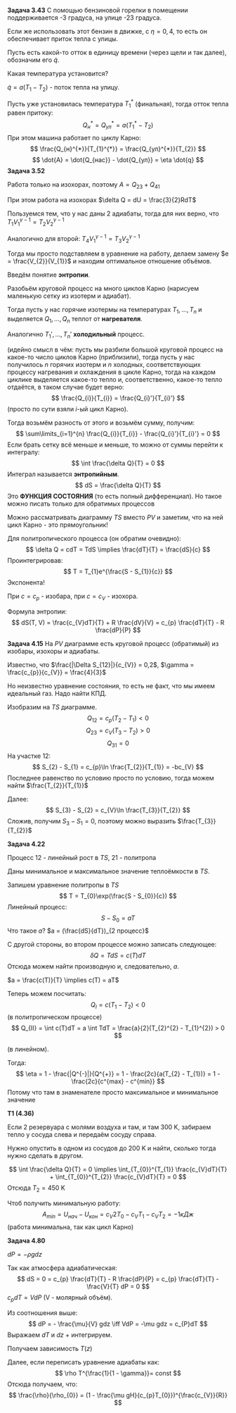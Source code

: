 **Задача 3.43**
С помощью бензиновой горелки в помещении поддерживается -3 градуса, на улице -23 градуса.

Если же использовать этот бензин в движке, с $\eta = 0,4$, то есть он обеспечивает приток тепла с улицы.

Пусть есть какой-то отток в единицу времени (через щели и так далее), обозначим его $\dot{q}$.

Какая температура установится?

$\dot{q} = a(T_{1} - T_{2})$ - поток тепла на улицу.

Пусть уже установилась температура $T_{1}^{*}$ (финальная), тогда отток тепла равен притоку:
$$
Q_{н}^{*} = Q_{ул}^{*} = a(T_{1}^{*} - T_{2})
$$
При этом машина работает по циклу Карно:
$$
\frac{Q_{н}^{*}}{T_{1}^{*}} = \frac{Q_{ул}^{*}}{T_{2}}
$$
$$
\dot{A} = \dot{Q_{нас}} - \dot{Q_{ул}} = \eta \dot{q}
$$
**Задача 3.52**

Работа только на изохорах, поэтому $A = Q_{23} + Q_{41}$

При этом работа на изохорах $\delta Q = dU = \frac{3}{2}RdT$

Пользуемся тем, что у нас даны 2 адиабаты, тогда для них верно, что $T_{1}V_{1}^{\gamma - 1} = T_{2}V_{2}^{\gamma - 1}$

Аналогично для второй: $T_{4}V_{1}^{\gamma - 1} = T_{3}V_{2}^{\gamma - 1}$

Тогда мы просто подставляем в уравнение на работу, делаем замену $e = \frac{V_{2}}{V_{1}}$ и находим оптимальное отношение объёмов.

Введём понятие **энтропии**.

Разобьём круговой процесс на много циклов Карно (нарисуем маленькую сетку из изотерм и адиабат).

Тогда пусть у нас горячие изотермы на температурах $T_{1}, ..., T_{n}$ и выделяется $Q_{1}, ..., Q_n$ теплот от **нагревателя**.

Аналогично $T_{1}', ..., T_{n}'$ **холодильный** процесс.

(идейно смысл в чём: пусть мы разбили большой круговой процесс на какое-то число циклов Карно (приблизили), тогда пусть у нас получилось $n$ горячих изотерм и $n$ холодных, соответствующих процессу нагревания и охлаждения в цикле Карно, тогда на каждом циклике выделяется какое-то тепло и, соответственно, какое-то тепло отдаётся, в таком случае будет верно:
$$
\frac{Q_{i}}{T_{i}} = \frac{Q_{i}'}{T_{i}'}
$$
(просто по сути взяли $i$-ый цикл Карно).

Тогда возьмём разность от этого и возьмём сумму, получим:
$$
\sum\limits_{i=1}^{n} \frac{Q_{i}}{T_{i}} - \frac{Q_{i}'}{T_{i}'} = 0
$$
Если брать сетку всё меньше и меньше, то можно от суммы перейти к интегралу:
$$
\int \frac{\delta Q}{T} = 0
$$
Интеграл называется **энтропийным**.
$$
dS = \frac{\delta Q}{T}
$$
Это **ФУНКЦИЯ СОСТОЯНИЯ** (то есть полный дифференциал). Но такое можно писать только для обратимых процессов

Можно рассматривать диаграмму $TS$ вместо $PV$ и заметим, что на ней цикл Карно - это прямоугольник! 

Для политропического процесса (он обратим очевидно):
$$
\delta Q = cdT = TdS \implies \frac{dT}{T} = \frac{dS}{c}
$$
Проинтегрировав:
$$
T = T_{1}e^{\frac{S - S_{1}}{c}}
$$
Экспонента!

При $c = c_{p}$ - изобара, при $c = c_{V}$ - изохора.

Формула энтропии:
$$
dS(T, V) = \frac{c_{V}dT}{T} + R \frac{dV}{V} = c_{p} \frac{dT}{T} - R \frac{dP}{P}
$$

**Задача 4.15**
На $PV$ диаграмме есть круговой процесс (обратимый) из изобары, изохоры и адиабаты.

Известно, что $\frac{|\Delta S_{12}|}{c_{V}} = 0,2$, $\gamma = \frac{c_{p}}{c_{V}} = \frac{4}{3}$

Но неизвестно уравнение состояния, то есть не факт, что мы имеем идеальный газ. Надо найти КПД.

Изобразим на $TS$ диаграмме.
$$
Q_{12} = c_{p}(T_{2} - T_{1}) < 0
$$
$$
Q_{23} = c_{V}(T_{3} - T_{2}) > 0
$$
$$
Q_{31} = 0
$$
На участке 12:
$$
S_{2} - S_{1} = c_{p}\ln \frac{T_{2}}{T_{1}} = -bc_{V}
$$
Последнее равенство по условию просто по условию, тогда можем найти $\frac{T_{2}}{T_{1}}$

Далее:
$$
S_{3} - S_{2} = c_{V}\ln \frac{T_{3}}{T_{2}} 
$$
Сложив, получим $S_{3} - S_{1} = 0$, поэтому можно выразить $\frac{T_{3}}{T_{2}}$

**Задача 4.22**

Процесс 12 - линейный рост в $TS$, 21 - политропа

Даны минимальное и максимальное значение теплоёмкости в $TS$.

Запишем уравнение политропы в $TS$
$$
T = T_{0}\exp(\frac{S - S_{0}}{c})
$$
Линейный процесс: $$
S - S_{0} = aT
$$
Что такое $a$?
$a = (\frac{dS}{dT})_{2 процесс}$

С другой стороны, во втором процессе можно записать следующее:
$$
\delta Q = TdS = c(T)dT
$$
Отсюда можем найти производную и, следовательно, $a$.

$a = \frac{c(T)}{T} \implies c(T) = aT$

Теперь можем посчитать:
$$
Q_{I} = c(T_{1} - T_{2}) < 0
$$
(в политропическом процессе)
$$
Q_{II} = \int c(T)dT = a \int TdT = \frac{a}{2}(T_{2}^{2} - T_{1}^{2}) > 0
$$

(в линейном).

Тогда:
$$
\eta = 1 - \frac{|Q^{-}|}{Q^{+}} = 1 - \frac{2c}{a(T_{2} - T_{1})} = 1 - \frac{2c}{c^{max} - c^{min}} 
$$
Потому что там в знаменателе просто максимальное и минимальное значение

**T1 (4.36)**

Если 2 резервуара с молями воздуха и там, и там 300 K, забираем тепло у сосуда слева и передаём сосуду справа.

Нужно опустить в одном из сосудов до 200 K и найти, сколько тогда нужно сделать в другом.

$$
\int \frac{\delta Q}{T} = 0 \implies \int_{T_{0}}^{T_{1}} \frac{c_{V}dT}{T} + \int_{T_{0}}^{T_{2}} \frac{c_{V}dT}{T} = 0
$$
Отсюда $T_{2} = 450$ K

Чтоб получить минимальную работу:
$$
A_{min} = U_{нач} - U_{кон} = c_{V}2T_{0} - c_{V}T_{1} - c_{V}T_{2} = -1 кДж
$$
(работа минимальна, так как цикл Карно)

**Задача 4.80**

$dP = -\rho g dz$

Так как атмосфера адиабатическая:
$$
dS = 0 = c_{p} \frac{dT}{T} - R \frac{dP}{P} = c_{p} \frac{dT}{T} - \frac{V}{T} dP = 0 
$$
$c_{p} dT = V dP$ (V - молярный объём).

Из соотношения выше:
$$
dP = - \frac{\mu}{V} gdz \iff VdP = -\mu gdz = c_{P}dT
$$
Выражаем $dT$ и $dz$ + интегрируем.

Получаем зависимость $T(z)$

Далее, если переписать уравнение адиабаты как:
$$
\rho T^{\frac{1}{1 - \gamma}}= const
$$
Отсюда получаем, что:
$$
\frac{\rho}{\rho_{0}} = (1 - \frac{\mu gH}{c_{p}T_{0}})^{\frac{c_{V}}{R}}
$$
